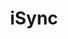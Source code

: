 ---
title: "iSync"
seoTitle: "iSync integration"
seoDescription: "Here’s iSync works with your applications to streamline your workflow."
summary: "iSync is the comprehensive ERP & PLM software solution designed specifically for the apparel industry."
lead: "Stock2Shop can integrate iSync with various B2B and B2C ecommerce and logistic applications. Here is how we can help you automate your business."
image: "/uploads/logo-platform-isync.png"
imageAlt: isync logo
type: "source"
source: "isync"
tags: ["erp"]
aliases:
    - /integrations/isync/
---